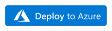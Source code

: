 [![Deploy To Azure](https://raw.githubusercontent.com/Azure/azure-quickstart-templates/master/1-CONTRIBUTION-GUIDE/images/deploytoazure.svg?sanitize=true)](https://portal.azure.com/#blade/Microsoft_Azure_CreateUIDef/CustomDeploymentBlade/uri/https%3A%2F%2Fraw.githubusercontent.com%2Fspaelling%2Farmuipoc%2Fmaster%2Fdeploy.json/createUIDefinitionUri/https%3A%2F%2Fraw.githubusercontent.com%2Fspaelling%2Farmuipoc%2Fmaster%2Fportal3.json)